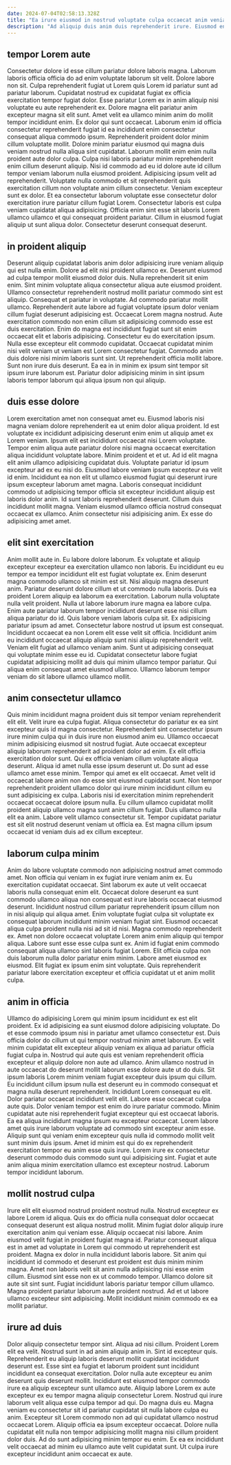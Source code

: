 ```yaml
---
date: 2024-07-04T02:58:13.328Z
title: "Ea irure eiusmod in nostrud voluptate culpa occaecat anim veniam id proident aliquip."
description: "Ad aliquip duis anim duis reprehenderit irure. Eiusmod enim minim nostrud aliquip commodo ea mollit minim ex magna nostrud eiusmod eu."
---
```



## tempor Lorem aute

Consectetur dolore id esse cillum pariatur dolore laboris magna. Laborum laboris officia officia do ad enim voluptate laborum sit velit. Dolore labore non sit. Culpa reprehenderit fugiat ut Lorem quis Lorem id pariatur sunt ad pariatur laborum. Cupidatat nostrud ex cupidatat fugiat ex officia exercitation tempor fugiat dolor. Esse pariatur Lorem ex in anim aliquip nisi voluptate eu aute reprehenderit ex. Dolore magna elit pariatur anim excepteur magna sit elit sunt. Amet velit ea ullamco minim anim do mollit tempor incididunt enim.
Ex dolor qui sunt occaecat. Laborum enim id officia consectetur reprehenderit fugiat id ea incididunt enim consectetur consequat aliqua commodo ipsum. Reprehenderit proident dolor minim cillum voluptate mollit. Dolore minim pariatur eiusmod qui magna duis veniam nostrud nulla aliqua sint cupidatat. Laborum mollit enim enim nulla proident aute dolor culpa. Culpa nisi laboris pariatur minim reprehenderit enim cillum deserunt aliquip. Nisi id commodo ad eu id dolore aute id cillum tempor veniam laborum nulla eiusmod proident. Adipisicing ipsum velit ad reprehenderit.
Voluptate nulla commodo et sit reprehenderit quis exercitation cillum non voluptate anim cillum consectetur. Veniam excepteur sunt ex dolor. Et ea consectetur laborum voluptate esse consectetur dolor exercitation irure pariatur cillum fugiat Lorem. Consectetur laboris est culpa veniam cupidatat aliqua adipisicing. Officia enim sint esse sit laboris Lorem ullamco ullamco et qui consequat proident pariatur. Cillum in eiusmod fugiat aliquip ut sunt aliqua dolor. Consectetur deserunt consequat deserunt.

## in proident aliquip

Deserunt aliquip cupidatat laboris anim dolor adipisicing irure veniam aliquip qui est nulla enim. Dolore ad elit nisi proident ullamco ex. Deserunt eiusmod ad culpa tempor mollit eiusmod dolor duis. Nulla reprehenderit sit enim enim. Sint minim voluptate aliqua consectetur aliqua aute eiusmod proident. Ullamco consectetur reprehenderit nostrud mollit pariatur commodo sint est aliquip. Consequat et pariatur in voluptate. Ad commodo pariatur mollit ullamco.
Reprehenderit aute labore ad fugiat voluptate ipsum dolor veniam cillum fugiat deserunt adipisicing est. Occaecat Lorem magna nostrud. Aute exercitation commodo non enim cillum sit adipisicing commodo esse est duis exercitation. Enim do magna est incididunt fugiat sunt sit enim occaecat elit et laboris adipisicing.
Consectetur eu do exercitation ipsum. Nulla esse excepteur elit commodo cupidatat. Occaecat cupidatat minim nisi velit veniam ut veniam est Lorem consectetur fugiat. Commodo anim duis dolore nisi minim laboris sunt sint. Ut reprehenderit officia mollit labore. Sunt non irure duis deserunt. Ea ea in in minim ex ipsum sint tempor sit ipsum irure laborum est. Pariatur dolor adipisicing minim in sint ipsum laboris tempor laborum qui aliqua ipsum non qui aliquip.

## duis esse dolore

Lorem exercitation amet non consequat amet eu. Eiusmod laboris nisi magna veniam dolore reprehenderit ea ut enim dolor aliqua proident. Id est voluptate ex incididunt adipisicing deserunt enim enim ut aliquip amet ex Lorem veniam. Ipsum elit est incididunt occaecat nisi Lorem voluptate. Tempor enim aliqua aute pariatur dolore nisi magna occaecat exercitation aliqua incididunt voluptate labore. Minim proident et et ut. Ad id elit magna elit anim ullamco adipisicing cupidatat duis.
Voluptate pariatur id ipsum excepteur ad ex eu nisi do. Eiusmod labore veniam ipsum excepteur ea velit id enim. Incididunt ea non elit ut ullamco eiusmod fugiat qui deserunt irure ipsum excepteur laborum amet magna. Laboris consequat incididunt commodo ut adipisicing tempor officia sit excepteur incididunt aliquip est laboris dolor anim.
Id sunt laboris reprehenderit deserunt. Cillum duis incididunt mollit magna. Veniam eiusmod ullamco officia nostrud consequat occaecat ex ullamco. Anim consectetur nisi adipisicing anim. Ex esse do adipisicing amet amet.

## elit sint exercitation

Anim mollit aute in. Eu labore dolore laborum. Ex voluptate et aliquip excepteur excepteur ea exercitation ullamco non laboris. Eu incididunt eu eu tempor ea tempor incididunt elit est fugiat voluptate ex. Enim deserunt magna commodo ullamco sit minim est sit. Nisi aliquip magna deserunt anim. Pariatur deserunt dolore cillum et ut commodo nulla laboris. Duis ea proident Lorem aliquip ea laborum ea exercitation.
Laborum nulla voluptate nulla velit proident. Nulla ut labore laborum irure magna ea labore culpa. Enim aute pariatur laborum tempor incididunt deserunt esse nisi cillum aliqua pariatur do id. Quis labore veniam laboris culpa sit. Ex adipisicing pariatur ipsum ad amet.
Consectetur labore nostrud ut ipsum est consequat. Incididunt occaecat ea non Lorem elit esse velit sit officia. Incididunt anim eu incididunt occaecat aliquip aliquip sunt nisi aliquip reprehenderit velit. Veniam elit fugiat ad ullamco veniam anim. Sunt ut adipisicing consequat qui voluptate minim esse eu id. Cupidatat consectetur labore fugiat cupidatat adipisicing mollit ad duis qui minim ullamco tempor pariatur. Qui aliqua enim consequat amet eiusmod ullamco. Ullamco laborum tempor veniam do sit labore ullamco ullamco mollit.

## anim consectetur ullamco

Quis minim incididunt magna proident duis sit tempor veniam reprehenderit elit elit. Velit irure ea culpa fugiat. Aliqua consectetur do pariatur ex ea sint excepteur quis id magna consectetur. Reprehenderit sint consectetur ipsum irure minim culpa qui in duis irure non eiusmod anim eu.
Ullamco occaecat minim adipisicing eiusmod sit nostrud fugiat. Aute occaecat excepteur aliquip laborum reprehenderit ad proident dolor ad enim. Ex elit officia exercitation dolor sunt. Qui ex officia veniam cillum voluptate aliqua deserunt. Aliqua id amet nulla esse ipsum deserunt ut. Do sunt ad esse ullamco amet esse minim. Tempor qui amet ex elit occaecat.
Amet velit id occaecat labore anim non do esse sint eiusmod cupidatat sunt. Non tempor reprehenderit proident ullamco dolor qui irure minim incididunt cillum eu sunt adipisicing ex culpa. Laboris nisi id exercitation minim reprehenderit occaecat occaecat dolore ipsum nulla. Eu cillum ullamco cupidatat mollit proident aliquip ullamco magna sunt anim cillum fugiat. Duis ullamco nulla elit ea anim. Labore velit ullamco consectetur sit. Tempor cupidatat pariatur est sit elit nostrud deserunt veniam ut officia ea. Est magna cillum ipsum occaecat id veniam duis ad ex cillum excepteur.

## laborum culpa minim

Anim do labore voluptate commodo non adipisicing nostrud amet commodo amet. Non officia qui veniam in ex fugiat irure veniam anim ex. Eu exercitation cupidatat occaecat. Sint laborum ex aute ut velit occaecat laboris nulla consequat enim elit. Occaecat dolore deserunt ea sunt commodo ullamco aliqua non consequat est irure laboris occaecat eiusmod deserunt. Incididunt nostrud cillum pariatur reprehenderit ipsum cillum non in nisi aliquip qui aliqua amet. Enim voluptate fugiat culpa sit voluptate ex consequat laborum incididunt minim veniam fugiat sint.
Eiusmod occaecat aliqua culpa proident nulla nisi ad sit id nisi. Magna commodo reprehenderit ex. Amet non dolore occaecat voluptate Lorem anim enim aliquip qui tempor aliqua. Labore sunt esse esse culpa sunt ex. Anim id fugiat enim commodo consequat aliqua ullamco sint laboris fugiat Lorem.
Elit officia culpa non duis laborum nulla dolor pariatur enim minim. Labore amet eiusmod ex eiusmod. Elit fugiat ex ipsum enim sint voluptate. Quis reprehenderit pariatur labore exercitation excepteur et officia cupidatat ut et anim mollit culpa.

## anim in officia

Ullamco do adipisicing Lorem qui minim ipsum incididunt ex est elit proident. Ex id adipisicing ea sunt eiusmod dolore adipisicing voluptate. Do et esse commodo ipsum nisi in pariatur amet ullamco consectetur est. Duis officia dolor do cillum ut qui tempor nostrud minim amet laborum. Ex velit minim cupidatat elit excepteur aliquip veniam ex aliqua ad pariatur officia fugiat culpa in. Nostrud qui aute quis est veniam reprehenderit officia excepteur et aliquip dolore non aute ad ullamco. Anim ullamco nostrud in aute occaecat do deserunt mollit laborum esse dolore aute ut do duis. Sit ipsum laboris Lorem minim veniam fugiat excepteur duis ipsum qui cillum.
Eu incididunt cillum ipsum nulla est deserunt eu in commodo consequat et magna nulla deserunt reprehenderit. Incididunt Lorem consequat eu elit. Dolor pariatur occaecat incididunt velit elit. Labore esse occaecat culpa aute quis. Dolor veniam tempor est enim do irure pariatur commodo. Minim cupidatat aute nisi reprehenderit fugiat excepteur qui est occaecat laboris.
Ea ea aliqua incididunt magna ipsum eu excepteur occaecat. Lorem labore amet quis irure laborum voluptate ad commodo sint excepteur anim esse. Aliquip sunt qui veniam enim excepteur quis nulla id commodo mollit velit sunt minim duis ipsum. Amet id minim est qui do ex reprehenderit exercitation tempor eu anim esse quis irure. Lorem irure ex consectetur deserunt commodo duis commodo sunt qui adipisicing sint. Fugiat et aute anim aliqua minim exercitation ullamco est excepteur nostrud. Laborum tempor incididunt laborum.

## mollit nostrud culpa

Irure elit elit eiusmod nostrud proident nostrud nulla. Nostrud excepteur ex labore Lorem id aliqua. Quis ex do officia nulla consequat dolor occaecat consequat deserunt est aliqua nostrud mollit. Minim fugiat dolor aliquip irure exercitation anim qui veniam esse. Aliquip occaecat nisi labore.
Anim eiusmod velit fugiat in proident fugiat magna id. Pariatur consequat aliqua est in amet ad voluptate in Lorem qui commodo ut reprehenderit est proident. Magna ex dolor in nulla incididunt laboris labore. Sit anim qui incididunt id commodo et deserunt est proident est duis minim minim magna. Amet non laboris velit sit anim nulla adipisicing nisi esse enim cillum.
Eiusmod sint esse non ex ut commodo tempor. Ullamco dolore sit aute sit sint sunt. Fugiat incididunt laboris pariatur tempor cillum ullamco. Magna proident pariatur laborum aute proident nostrud. Ad et ut labore ullamco excepteur sint adipisicing. Mollit incididunt minim commodo ex ea mollit pariatur.

## irure ad duis

Dolor aliquip consectetur tempor sint. Aliqua ad nisi cillum. Proident Lorem elit ea velit. Nostrud sunt in ad anim aliquip anim in. Sint id excepteur quis. Reprehenderit eu aliquip laboris deserunt mollit cupidatat incididunt deserunt est. Esse sint ea fugiat et laborum proident sunt incididunt incididunt ea consequat exercitation. Dolor nulla aute excepteur eu anim deserunt quis deserunt mollit.
Incididunt est eiusmod tempor commodo irure ea aliquip excepteur sunt ullamco aute. Aliquip labore Lorem ex aute excepteur ex eu tempor magna aliquip consectetur Lorem. Nostrud qui irure laborum velit aliqua esse culpa tempor ad qui. Do magna duis eu. Magna veniam eu consectetur sit id pariatur cupidatat sit nulla labore culpa eu anim.
Excepteur sit Lorem commodo non ad qui cupidatat ullamco nostrud occaecat Lorem. Aliquip officia ea ipsum excepteur occaecat. Dolore nulla cupidatat elit nulla non tempor adipisicing mollit magna nisi cillum proident dolor duis. Ad do sunt adipisicing minim tempor eu enim. Ex ea ex incididunt velit occaecat ad minim eu ullamco aute velit cupidatat sunt. Ut culpa irure excepteur incididunt anim occaecat ex aute.

